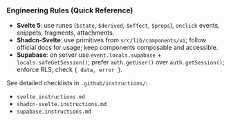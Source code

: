 ### Engineering Rules (Quick Reference)

- **Svelte 5**: use runes (`$state`, `$derived`, `$effect`, `$props`), `onclick` events, snippets, fragments, attachments.
- **Shadcn-Svelte**: use primitives from `src/lib/components/ui`; follow official docs for usage; keep components composable and accessible.
- **Supabase**: on server use `event.locals.supabase` + `locals.safeGetSession()`; prefer `auth.getUser()` over `auth.getSession()`; enforce RLS; check `{ data, error }`.

See detailed checklists in `.github/instructions/`:

- `svelte.instructions.md`
- `shadcn-svelte.instructions.md`
- `supabase.instructions.md`
